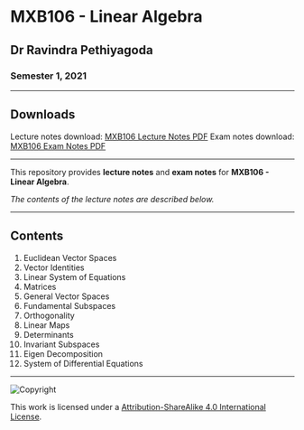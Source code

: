 # MXB106 - Linear Algebra

## Dr Ravindra Pethiyagoda

### Semester 1, 2021

---

## Downloads

Lecture notes download: [MXB106 Lecture Notes PDF](https://www.github.com/Tarang74/MXB106/raw/main/MXB106%20Lecture%20Notes.pdf)
Exam notes download: [MXB106 Exam Notes PDF](https://www.github.com/Tarang74/MXB106/raw/main/MXB106%20Exam%20Notes.pdf)

---

This repository provides **lecture notes** and **exam notes** for **MXB106 - Linear Algebra**.

*The contents of the lecture notes are described below.*

---

## Contents

1. Euclidean Vector Spaces
2. Vector Identities
3. Linear System of Equations
4. Matrices
5. General Vector Spaces
6. Fundamental Subspaces
7. Orthogonality
8. Linear Maps
9. Determinants
10. Invariant Subspaces
11. Eigen Decomposition
12. System of Differential Equations

---

![Copyright](https://licensebuttons.net/l/by-nc-sa/4.0/88x31.png)

This work is licensed under a [Attribution-ShareAlike 4.0 International License](http://creativecommons.org/licenses/by-nc-sa/4.0/).
